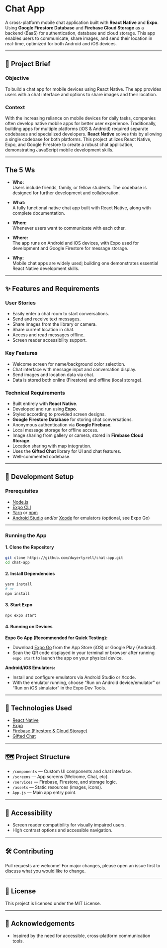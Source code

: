 # Chat App

A cross-platform mobile chat application built with **React Native** and **Expo**. Using **Google Firestore Database** and **Firebase Cloud Storage** as a backend (BaaS) for authentication, database and cloud storage. This app enables users to communicate, share images, and send their location in real-time, optimized for both Android and iOS devices.

---

## 📱 Project Brief

### Objective
To build a chat app for mobile devices using React Native. The app provides users with a chat interface and options to share images and their location.

### Context
With the increasing reliance on mobile devices for daily tasks, companies often develop native mobile apps for better user experience. Traditionally, building apps for multiple platforms (iOS & Android) required separate codebases and specialized developers. **React Native** solves this by allowing a single codebase for both platforms. This project utilizes React Native, Expo, and Google Firestore to create a robust chat application, demonstrating JavaScript mobile development skills.

---

## The 5 Ws

- **Who:**  
  Users include friends, family, or fellow students. The codebase is designed for further development and collaboration.

- **What:**  
  A fully functional native chat app built with React Native, along with complete documentation.

- **When:**  
  Whenever users want to communicate with each other.

- **Where:**  
  The app runs on Android and iOS devices, with Expo used for development and Google Firestore for message storage.

- **Why:**  
  Mobile chat apps are widely used; building one demonstrates essential React Native development skills.

---

## ✨ Features and Requirements

### User Stories

- Easily enter a chat room to start conversations.
- Send and receive text messages.
- Share images from the library or camera.
- Share current location in chat.
- Access and read messages offline.
- Screen reader accessibility support.

### Key Features

- Welcome screen for name/background color selection.
- Chat interface with message input and conversation display.
- Send images and location data via chat.
- Data is stored both online (Firestore) and offline (local storage).

### Technical Requirements

- Built entirely with **React Native**.
- Developed and run using **Expo**.
- Styled according to provided screen designs.
- **Google Firestore Database** for storing chat conversations.
- Anonymous authentication via **Google Firebase**.
- Local message storage for offline access.
- Image sharing from gallery or camera, stored in **Firebase Cloud Storage**.
- Location sharing with map integration.
- Uses the **Gifted Chat** library for UI and chat features.
- Well-commented codebase.

---

## 🚀 Development Setup

### Prerequisites

- [Node.js](https://nodejs.org/)
- [Expo CLI](https://docs.expo.dev/get-started/installation/)
- [Yarn](https://yarnpkg.com/) or [npm](https://www.npmjs.com/)
- [Android Studio](https://developer.android.com/studio) and/or [Xcode](https://developer.apple.com/xcode/) for emulators (optional, see Expo Go)

---

### Running the App

#### 1. Clone the Repository

```bash
git clone https://github.com/dwyertyrell/chat-app.git
cd chat-app
```

#### 2. Install Dependencies

```bash
yarn install
# or
npm install
```

#### 3. Start Expo

```bash
npx expo start
```

#### 4. Running on Devices

**Expo Go App (Recommended for Quick Testing):**
- Download [Expo Go](https://expo.dev/client) from the App Store (iOS) or Google Play (Android).
- Scan the QR code displayed in your terminal or browser after running `expo start` to launch the app on your physical device.

**Android/iOS Emulators:**
- Install and configure emulators via Android Studio or Xcode.
- With the emulator running, choose “Run on Android device/emulator” or “Run on iOS simulator” in the Expo Dev Tools.

---

## 🔗 Technologies Used

- [React Native](https://reactnative.dev/)
- [Expo](https://expo.dev/)
- [Firebase (Firestore & Cloud Storage)](https://firebase.google.com/)
- [Gifted Chat](https://github.com/FaridSafi/react-native-gifted-chat)

---

## 🗺️ Project Structure

- `/components` — Custom UI components and chat interface.
- `/screens` — App screens (Welcome, Chat, etc).
- `/services` — Firebase, Firestore, and storage logic.
- `/assets` — Static resources (images, icons).
- `App.js` — Main app entry point.

---

## 📝 Accessibility

- Screen reader compatibility for visually impaired users.
- High contrast options and accessible navigation.

---

## 🛠️ Contributing

Pull requests are welcome! For major changes, please open an issue first to discuss what you would like to change.

---

## 📄 License

This project is licensed under the MIT License.

---

## 🙏 Acknowledgements

- Inspired by the need for accessible, cross-platform communication tools.
```
